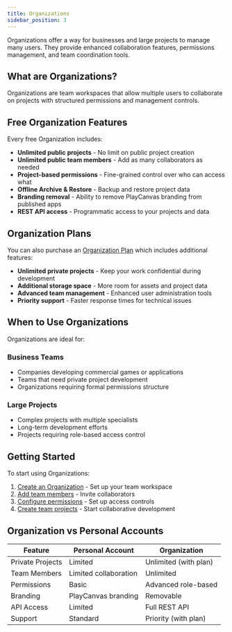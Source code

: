 ```yaml
---
title: Organizations
sidebar_position: 3
---
```


Organizations offer a way for businesses and large projects to manage many users. They provide enhanced collaboration features, permissions management, and team coordination tools.

## What are Organizations?

Organizations are team workspaces that allow multiple users to collaborate on projects with structured permissions and management controls.

## Free Organization Features

Every free Organization includes:

- **Unlimited public projects** - No limit on public project creation
- **Unlimited public team members** - Add as many collaborators as needed
- **Project-based permissions** - Fine-grained control over who can access what
- **Offline Archive & Restore** - Backup and restore project data
- **Branding removal** - Ability to remove PlayCanvas branding from published apps
- **REST API access** - Programmatic access to your projects and data

## Organization Plans

You can also purchase an [Organization Plan][1] which includes additional features:

- **Unlimited private projects** - Keep your work confidential during development
- **Additional storage space** - More room for assets and project data
- **Advanced team management** - Enhanced user administration tools
- **Priority support** - Faster response times for technical issues

## When to Use Organizations

Organizations are ideal for:

### Business Teams

- Companies developing commercial games or applications
- Teams that need private project development
- Organizations requiring formal permissions structure

### Large Projects

- Complex projects with multiple specialists
- Long-term development efforts
- Projects requiring role-based access control

## Getting Started

To start using Organizations:

1. [Create an Organization](creating.md) - Set up your team workspace
2. [Add team members](managing.md#seats) - Invite collaborators
3. [Configure permissions](managing.md#permissions) - Set up access controls
4. [Create team projects](managing.md#projects) - Start collaborative development

## Organization vs Personal Accounts

| Feature | Personal Account | Organization |
|---------|------------------|--------------|
| Private Projects | Limited | Unlimited (with plan) |
| Team Members | Limited collaboration | Unlimited |
| Permissions | Basic | Advanced role-based |
| Branding | PlayCanvas branding | Removable |
| API Access | Limited | Full REST API |
| Support | Standard | Priority (with plan) |

[1]: https://playcanvas.com/plans 